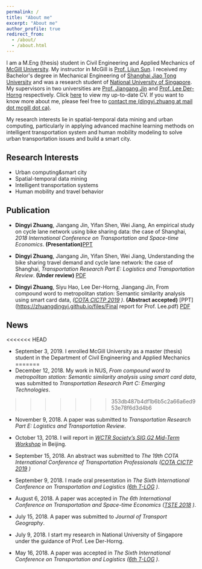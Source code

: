 ```yaml
---
permalink: /
title: "About me"
excerpt: "About me"
author_profile: true
redirect_from: 
  - /about/
  - /about.html
---
```

I am a M.Eng (thesis) student in Civil Engineering and Applied Mechanics of [McGill University](https://www.mcgill.ca/). My instructor in McGill is [Prof. Lijun Sun](https://lijunsun.github.io/). I received my Bachelor's degree in Mechanical Engineering of [Shanghai Jiao Tong University](http://en.sjtu.edu.cn/) and was a research student of [National University of Singapore](http://www.nus.edu.sg/). My supervisors in two universities are [Prof. Jiangang Jin](http://naoce.sjtu.edu.cn/en/teachershow.aspx?info_lb=24&info_id=8&flag=2) and  [Prof. Lee Der-Horng](http://www.eng.nus.edu.sg/cee/people/ceeleedh/) respectively. Click [here](http://zhuangdingyi.github.io/files/zhuang_dingyi_cv_extended.pdf) to view my up-to-date CV. If you want to know more about me, please feel free to [contact me (dingyi.zhuang at mail dot mcgill dot ca)](mailto:dingyi.zhuang@mail.mcgill.ca).

My research interests lie in spatial-temporal data mining and urban computing, particularly in applying advanced machine learning methods on intelligent transportation system and human mobility modeling to solve urban transportation issues and build a smart city.

## Research Interests

* Urban computing&smart city
* Spatial-temporal data mining
* Intelligent transportation systems
* Human mobility and travel behavior

## Publication
* **Dingyi Zhuang**, Jiangang Jin, Yifan Shen, Wei Jiang, An empirical study on cycle lane network using bike sharing data: the case of Shanghai, *2018 International Conference on Transportation and Space-time Economics*. **(Presentation)**[PPT](https://zhuangdingyi.github.io/files/2018-08-23-Pre-Bikesharing.pdf)

* **Dingyi Zhuang**, Jiangang Jin, Yifan Shen, Wei Jiang, Understanding the bike sharing travel demand and cycle lane network: the case of Shanghai, *Transportation Research Part E: Logistics and Transportation Review*. **(Under review)** [PDF](https://zhuangdingyi.github.io/files/full-manuscript.pdf) 

* **Dingyi Zhuang**, Siyu Hao, Lee Der-Horng, Jiangang Jin, From compound word to metropolitan station: Semantic similarity analysis
using smart card data, *([COTA CICTP 2019](http://cota-home.org/CICTP/CICTP_2019/Authors_CFP.html) )*. **(Abstract accepted)** [PPT](https://zhuangdingyi.github.io/files/Final report for Prof. Lee.pdf) [PDF](https://zhuangdingyi.github.io/files/NUS_Manuscript.pdf) 

## News
<<<<<<< HEAD
* September 3, 2019. I enrolled McGill University as a master (thesis) student in the Department of Civil Engineering and Applied Mechanics
=======
* December 12, 2018. My work in NUS, *From compound word to metropolitan station: Semantic similarity analysis
using smart card data*, was submitted to *Transportation Research Part C: Emerging Technologies*.
>>>>>>> 353db487b4df1b6b5c2a66a6ed953e78f6d3d4b6

* November 9, 2018. A paper was submitted to *Transportation Research Part E: Logistics and Transportation Review*.

* October 13, 2018. I will report in [*WCTR Society’s SIG G2 Mid-Term Workshop*](http://e242.zserv.tuwien.ac.at/fileadmin/mediapool-verkehrsplanung/Diverse/Links/CfP_WCTR_SIG2_mid-term_event_final_v1.pdf) in Beijing.

* September 15, 2018. An abstract was submitted to *The 19th COTA International Conference of Transportation Professionals ([COTA CICTP 2019](http://cota-home.org/CICTP/CICTP_2019/Authors_CFP.html) )*

* September 9, 2018. I made oral presentation in *The Sixth International Conference on Transportation and Logistics ([6th T-LOG](http://tlog2018.cicts-dmu.com/) )*.

* August 6, 2018. A paper was accepted in *The 6th International Conference on Transportation and Space-time Economics ([TSTE 2018](http://tste.bjtu.edu.cn/) )*.

* July 15, 2018. A paper was submitted to *Journal of Transport Geography*.

* July 9, 2018. I start my research in National University of Singapore under the guidance of Prof. Lee Der-Horng.

* May 16, 2018. A paper was accepted in *The Sixth International Conference on Transportation and Logistics ([6th T-LOG](http://tlog2018.cicts-dmu.com/) )*.
